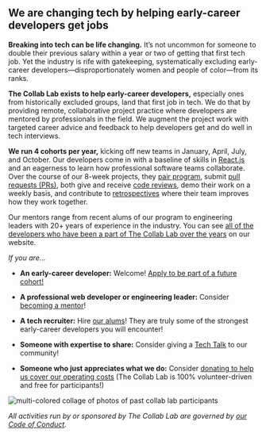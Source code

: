 ## We are changing tech by helping early-career developers get jobs

**Breaking into tech can be life changing.** It’s not uncommon for someone to double their previous salary within a year or two of getting that first tech job. Yet the industry is rife with gatekeeping, systematically excluding early-career developers—disproportionately women and people of color—from its ranks.

**The Collab Lab exists to help early-career developers,** especially ones from historically excluded groups, land that first job in tech. We do that by providing remote, collaborative project practice where developers are mentored by professionals in the field. We augment the project work with targeted career advice and feedback to help developers get and do well in tech interviews.

**We run 4 cohorts per year,** kicking off new teams in January, April, July, and October. Our developers come in with a baseline of skills in [React.js](https://reactjs.org) and an eagerness to learn how professional software teams collaborate. Over the course of our 8-week projects, they [pair program](https://www.geeksforgeeks.org/pair-programming/), submit [pull requests (PRs)](https://docs.github.com/en/github/collaborating-with-pull-requests/proposing-changes-to-your-work-with-pull-requests/about-pull-requests), both give and receive [code reviews](https://google.github.io/eng-practices/review/), demo their work on a weekly basis, and contribute to [retrospectives](https://retromat.org/blog/what-is-a-retrospective/) where their team improves how they work together.

Our mentors range from recent alums of our program to engineering leaders with 20+ years of experience in the industry. You can see [all of the developers who have been a part of The Collab Lab over the years](https://the-collab-lab.codes/developers/) on our website.

_If you are…_

- **An early-career developer:** Welcome! [Apply to be part of a future cohort!](https://the-collab-lab.codes/participate/)

- **A professional web developer or engineering leader:** Consider [becoming a mentor](https://the-collab-lab.codes/volunteer/)!

- **A tech recruiter:** Hire [our alums](https://the-collab-lab.codes/developers/)! They are truly some of the strongest early-career developers you will encounter!

- **Someone with expertise to share:** Consider giving a [Tech Talk](https://the-collab-lab.codes/tech-talks/) to our community!

- **Someone who just appreciates what we do:** Consider [donating to help us cover our operating costs](https://the-collab-lab.codes/about-us/) (The Collab Lab is 100% volunteer-driven and free for participants!)

![multi-colored collage of photos of past collab lab participants](https://user-images.githubusercontent.com/4306/210125281-c2a5e8f1-5330-4e38-b696-61a539b26621.jpg)

_All activities run by or sponsored by The Collab Lab are governed by [our Code of Conduct](https://the-collab-lab.codes/code-of-conduct/)._
